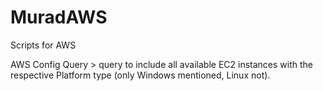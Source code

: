 # MuradAWS
Scripts for AWS

AWS Config Query > query to include all available EC2 instances with the respective Platform type (only Windows mentioned, Linux not).


